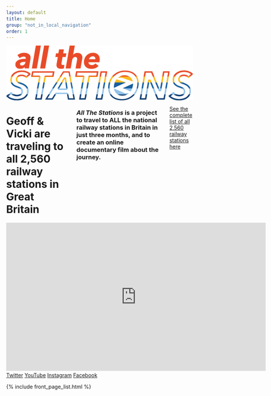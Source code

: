 ```yaml
---
layout: default
title: Home
group: "not_in_local_navigation"
order: 1
---
```


<div class="row padding-bottom-xlarge">
	<div class="columns medium-8 text-center columns medium-push-1">
		<img src="/static/images/allstations-rainbow.png" class="img-responsive inline-block" alt="All The Stations">
  </div>
</div>

<div class="bgbox primary padding-top-large">
	<div class="row">
		<div class="columns medium-6 medium-push-2 columns small-10 small-push-1">
      <h1><strong>Geoff &amp; Vicki are traveling to  all 2,560
        railway stations in Great Britain</strong> </h1>
        <h3 class="lead color-white"><i>All The Stations</i> is a project to travel to ALL the national railway stations in Britain in just three months, and to create an online documentary film about the journey.</h3>
        <p><a class="color-white read-more" href="stationlist.html">See the complete list of all 2,560 railway stations here</a></p>
		</div>
    <!-- <div class="columns medium-4" style="">
			<br/><a href="https://www.kickstarter.com/projects/562621903/all-the-stations" target="new"><img src="/static/images/backus-white.png" class="img-responsive"></a>
		</div> -->
	</div>
	<div class="row">
		<div class="columns medium-6 medium-push-2 columns small-10 small-push-1 padding-bottom-large">
				<div class="embed-responsive embed-responsive-16by9">
					<iframe src="https://www.youtube.com/embed/IE6FLQlqDy4" frameborder="0" allowfullscreen class="embed-responsive-item" style="width: 700px; min-height:400px;"></iframe>
					<div>
	          <span class="padding-right-large"><a class="color-white" href="http://www.twitter.com/allthestations/"><i class="fa fa-twitter" aria-hidden="true"></i> Twitter</a></span>
						<span class="padding-right-large"><a class="color-white" href="http://www.youtube.com/channel/UC7ttKX46nJxUeXZ0aoD4Q5g"><i class="fa fa-youtube-play" aria-hidden="true"></i> YouTube</a></span>
						<span class="padding-right-large"><a class="color-white" href="http://www.instagram.com/allthestations/"><i class="fa fa-instagram" aria-hidden="true"></i> Instagram</a></span>
						<span class="padding-right-large"><a class="color-white" href="http://www.facebook.com/AllTheStations/"><i class="fa fa-facebook-official" aria-hidden="true"></i> Facebook</a></span>
					</div>
				</div>

		</div>
	</div>
</div>


{% include front_page_list.html %}
